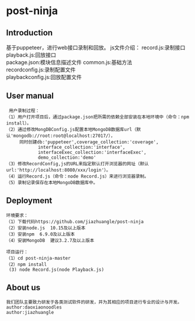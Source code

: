 # post-ninja


## Introduction
基于puppeteer，进行web接口录制和回放。
js文件介绍：
    record.js:录制接口  
    playback.js:回放接口  
    package.json:模块信息描述文件
    common.js:基础方法  
    recordconfig.js:录制配置文件  
    playbackconfig.js:回放配置文件  


## User manual
     用户录制过程：
    （1）用户打开项目后，通过package.json把所需的依赖全部安装在本地环境中（命令：npm install）。
    （2）通过修改MongDBConfig.js配置本地MongoDB数据库url（默认'mongodb://root:root@localhost:27017/），
         同时创建db:'puppeteer',coverage_collection:'coverage',
                interface_collection:'interface',
	            interfaceExec_collection:'interfaceExec',
	            demo_collection:'demo'
    （3）修改RecordConfig,js的URL来指定默认打开浏览器的网址（默认url:'http://localhost:8080/xxx/login'）。
    （4）运行Record.js（命令：node Record.js）来进行浏览器录制。
    （5）录制记录保存在本地MongoDB数据库中。

## Deployment
    
    环境要求：
    （1）下载代码https://github.com/jiazhuangle/post-ninja
    （2）安装node.js  10.15及以上版本
    （3）安装npm  6.9.0及以上版本
    （4）安装MongoDB  建议3.2.7及以上版本
    
    项目运行：
    （1）cd post-ninja-master
    （2）npm install
     (3) node Record.js(node Playback.js)
## About us
    
    我们团队主要致力研发于各类测试软件的研发，并为其相应的项目进行专业的设计与开发。
    author:daoxiaonoodles
    author:jiazhuangle
